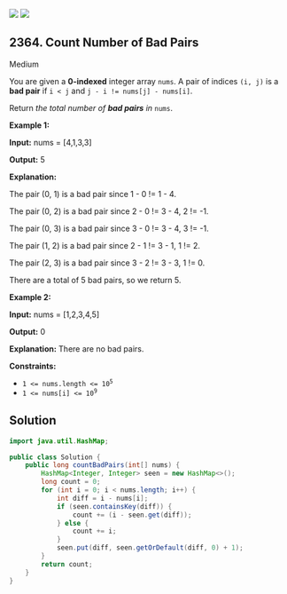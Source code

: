 [![](https://img.shields.io/github/stars/javadev/LeetCode-in-Java?label=Stars&style=flat-square)](https://github.com/javadev/LeetCode-in-Java)
[![](https://img.shields.io/github/forks/javadev/LeetCode-in-Java?label=Fork%20me%20on%20GitHub%20&style=flat-square)](https://github.com/javadev/LeetCode-in-Java/fork)

## 2364\. Count Number of Bad Pairs

Medium

You are given a **0-indexed** integer array `nums`. A pair of indices `(i, j)` is a **bad pair** if `i < j` and `j - i != nums[j] - nums[i]`.

Return _the total number of **bad pairs** in_ `nums`.

**Example 1:**

**Input:** nums = [4,1,3,3]

**Output:** 5

**Explanation:** 

The pair (0, 1) is a bad pair since 1 - 0 != 1 - 4.

The pair (0, 2) is a bad pair since 2 - 0 != 3 - 4, 2 != -1. 

The pair (0, 3) is a bad pair since 3 - 0 != 3 - 4, 3 != -1. 

The pair (1, 2) is a bad pair since 2 - 1 != 3 - 1, 1 != 2. 

The pair (2, 3) is a bad pair since 3 - 2 != 3 - 3, 1 != 0. 

There are a total of 5 bad pairs, so we return 5.

**Example 2:**

**Input:** nums = [1,2,3,4,5]

**Output:** 0

**Explanation:** There are no bad pairs.

**Constraints:**

*   <code>1 <= nums.length <= 10<sup>5</sup></code>
*   <code>1 <= nums[i] <= 10<sup>9</sup></code>

## Solution

```java
import java.util.HashMap;

public class Solution {
    public long countBadPairs(int[] nums) {
        HashMap<Integer, Integer> seen = new HashMap<>();
        long count = 0;
        for (int i = 0; i < nums.length; i++) {
            int diff = i - nums[i];
            if (seen.containsKey(diff)) {
                count += (i - seen.get(diff));
            } else {
                count += i;
            }
            seen.put(diff, seen.getOrDefault(diff, 0) + 1);
        }
        return count;
    }
}
```
